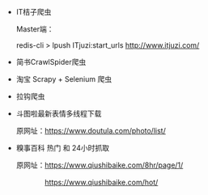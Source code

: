 - IT桔子爬虫

  Master端：

  redis-cli > lpush ITjuzi:start_urls http://www.itjuzi.com/

- 简书CrawlSpider爬虫

- 淘宝 Scrapy + Selenium 爬虫

- 拉钩爬虫

- 斗图啦最新表情多线程下载

    原网址：https://www.doutula.com/photo/list/

- 糗事百科 热门 和 24小时抓取

    原网址：https://www.qiushibaike.com/8hr/page/1/

    　　　　https://www.qiushibaike.com/hot/
